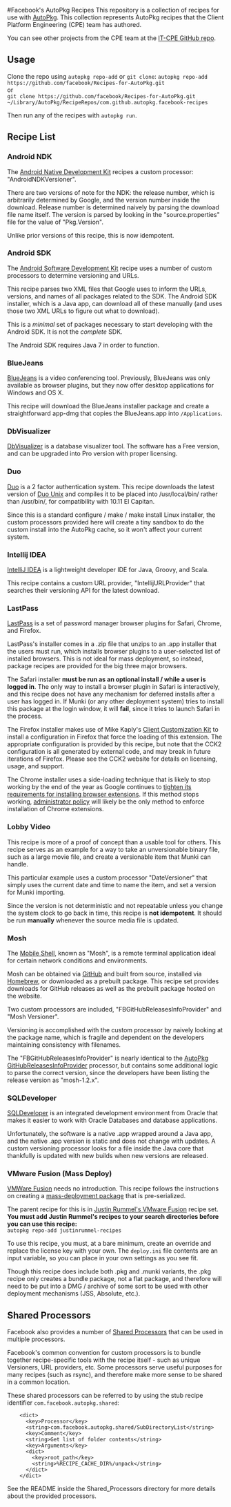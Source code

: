 #Facebook's AutoPkg Recipes
This repository is a collection of recipes for use with [AutoPkg](https://github.com/autopkg/autopkg). This collection represents AutoPkg recipes that the Client Platform Engineering (CPE) team has authored.

You can see other projects from the CPE team at the [IT-CPE GitHub repo](https://github.com/facebook/IT-CPE).

## Usage

Clone the repo using `autopkg repo-add` or `git clone`:
`autopkg repo-add https://github.com/facebook/Recipes-for-AutoPkg.git`  
or  
`git clone https://github.com/facebook/Recipes-for-AutoPkg.git ~/Library/AutoPkg/RecipeRepos/com.github.autopkg.facebook-recipes`

Then run any of the recipes with `autopkg run`.

## Recipe List

### Android NDK

The [Android Native Development Kit](https://developer.android.com/ndk/guides/index.html) recipes a custom processor: "AndroidNDKVersioner".  

There are two versions of note for the NDK: the release number, which is arbitrarily determined by Google, and the version number inside the download. Release number is determined naively by parsing the download file name itself.  The version is parsed by looking in the "source.properties" file for the value of "Pkg.Version".

Unlike prior versions of this recipe, this is now idempotent.

### Android SDK

The [Android Software Development Kit](https://developer.android.com/sdk/index.html) recipe uses a number of custom processors to determine versioning and URLs.  

This recipe parses two XML files that Google uses to inform the URLs, versions, and names of all packages related to the SDK. The Android SDK installer, which is a Java app, can download all of these manually (and uses those two XML URLs to figure out what to download).

This is a *minimal* set of packages necessary to start developing with the Android SDK. It is not the *complete* SDK. 

The Android SDK requires Java 7 in order to function.

### BlueJeans

[BlueJeans](http://bluejeans.com/) is a video conferencing tool. Previously, BlueJeans was only available as browser plugins, but they now offer desktop applications for Windows and OS X.

This recipe will download the BlueJeans installer package and create a straightforward app-dmg that copies the BlueJeans.app into `/Applications`.

### DbVisualizer

[DbVisualizer](https://www.dbvis.com/) is a database visualizer tool. The software has a Free version, and can be upgraded into Pro version with proper licensing.

### Duo

[Duo](https://www.duosecurity.com/) is a 2 factor authentication system. This recipe downloads the latest version of [Duo Unix](https://www.duosecurity.com/docs/duounix) and compiles it to be placed into /usr/local/bin/ rather than /usr/bin/, for compatibility with 10.11 El Capitan.

Since this is a standard configure / make / make install Linux installer, the custom processors provided here will create a tiny sandbox to do the custom install into the AutoPkg cache, so it won't affect your current system.

### Intellij IDEA

[IntelliJ IDEA](http://www.jetbrains.com/idea/) is a lightweight developer IDE for Java, Groovy, and Scala.

This recipe contains a custom URL provider, "IntellijURLProvider" that searches their versioning API for the latest download.  

### LastPass

[LastPass](https://lastpass.com) is a set of password manager browser plugins for Safari, Chrome, and Firefox.  

LastPass's installer comes in a .zip file that unzips to an .app installer that the users must run, which installs browser plugins to a user-selected list of installed browsers.  This is not ideal for mass deployment, so instead, package recipes are provided for the big three major browsers.

The Safari installer **must be run as an optional install / while a user is logged in**.  The only way to install a browser plugin in Safari is interactively, and this recipe does not have any mechanism for deferred installs after a user has logged in.  If Munki (or any other deployment system) tries to install this package at the login window, it will **fail**, since it tries to launch Safari in the process.

The Firefox installer makes use of Mike Kaply's [Client Customization Kit](https://mike.kaply.com/cck2/) to install a configuration in Firefox that force the loading of this extension.  The appropriate configuration is provided by this recipe, but note that the CCK2 configuration is all generated by external code, and may break in future iterations of Firefox.  Please see the CCK2 website for details on licensing, usage, and support.

The Chrome installer uses a side-loading technique that is likely to stop working by the end of the year as Google continues to [tighten its requirements for installing browser extensions](https://productforums.google.com/forum/#!topic/chrome/d35tIyH8dVM%5B1-25%5D).  If this method stops working, [administrator policy](https://www.chromium.org/administrators) will likely be the only method to enforce installation of Chrome extensions.

### Lobby Video

This recipe is more of a proof of concept than a usable tool for others.  This recipe serves as an example for a way to take an unversionable binary file, such as a large movie file, and create a versionable item that Munki can handle.

This particular example uses a custom processor "DateVersioner" that simply uses the current date and time to name the item, and set a version for Munki importing.

Since the version is not deterministic and not repeatable unless you change the system clock to go back in time, this recipe is **not idempotent**. It should be run **manually** whenever the source media file is updated.

### Mosh

The [Mobile Shell](https://mosh.mit.edu/), known as "Mosh", is a remote terminal application ideal for certain network conditions and environments.  

Mosh can be obtained via [GitHub](https://github.com/mobile-shell/mosh) and built from source, installed via [Homebrew](http://brew.sh/), or downloaded as a prebuilt package.  This recipe set provides downloads for GitHub releases as well as the prebuilt package hosted on the website.

Two custom processors are included, "FBGitHubReleasesInfoProvider" and "Mosh Versioner".  

Versioning is accomplished with the custom processor by naively looking at the package name, which is fragile and dependent on the developers maintaining consistency with filenames.

The "FBGitHubReleasesInfoProvider" is nearly identical to the [AutoPkg GitHubReleasesInfoProvider](https://github.com/autopkg/autopkg/blob/master/Code/autopkglib/GitHubReleasesInfoProvider.py) processor, but contains some additional logic to parse the correct version, since the developers have been listing the release version as "mosh-1.2.x".

### SQLDeveloper

[SQLDeveloper](http://www.oracle.com/technetwork/developer-tools/sql-developer/overview/index-097090.html) is an integrated development environment from Oracle that makes it easier to work with Oracle Databases and database applications.

Unfortunately, the software is a native .app wrapped around a Java app, and the native .app version is static and does not change with updates.  A custom versioning processor looks for a file inside the Java core that thankfully is updated with new builds when new versions are released.

### VMware Fusion (Mass Deploy)

[VMWare Fusion](http://www.vmware.com/products/fusion-pro/) needs no introduction.  This recipe follows the instructions on creating a [mass-deployment package](http://kb.vmware.com/selfservice/microsites/search.do?language=en_US&cmd=displayKC&externalId=2058680) that is pre-serialized.  

The parent recipe for this is in [Justin Rummel's VMware Fusion](https://github.com/autopkg/justinrummel-recipes/tree/master/VMware%20Fusion) recipe set. **You must add Justin Rummel's recipes to your search directories before you can use this recipe:**  
`autopkg repo-add justinrummel-recipes`

To use this recipe, you must, at a bare minimum, create an override and replace the license key with your own.  The `deploy.ini` file contents are an input variable, so you can place in your own settings as you see fit.

Though this recipe does include both .pkg and .munki variants, the .pkg recipe only creates a bundle package, not a flat package, and therefore will need to be put into a DMG / archive of some sort to be used with other deployment mechanisms (JSS, Absolute, etc.).

## Shared Processors

Facebook also provides a number of [Shared Processors](https://github.com/autopkg/autopkg/wiki/Processor-Locations#shared-recipe-processors) that can be used in multiple processors.

Facebook's common convention for custom processors is to bundle together recipe-specific tools with the recipe itself - such as unique Versioners, URL providers, etc.  Some processors serve useful purposes for many recipes (such as rsync), and therefore make more sense to be shared in a common location.

These shared processors can be referred to by using the stub recipe identifier `com.facebook.autopkg.shared`:

```
    <dict>
      <key>Processor</key>
      <string>com.facebook.autopkg.shared/SubDirectoryList</string>
      <key>Comment</key>
      <string>Get list of folder contents</string>
      <key>Arguments</key>
      <dict>
        <key>root_path</key>
        <string>%RECIPE_CACHE_DIR%/unpack</string>
      </dict>
    </dict>
```

See the README inside the Shared_Processors directory for more details about the provided processors.
